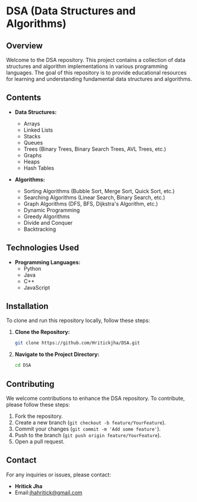 # DSA (Data Structures and Algorithms)

## Overview
Welcome to the DSA repository. This project contains a collection of data structures and algorithm implementations in various programming languages. The goal of this repository is to provide educational resources for learning and understanding fundamental data structures and algorithms.

## Contents
- **Data Structures:**
  - Arrays
  - Linked Lists
  - Stacks
  - Queues
  - Trees (Binary Trees, Binary Search Trees, AVL Trees, etc.)
  - Graphs
  - Heaps
  - Hash Tables

- **Algorithms:**
  - Sorting Algorithms (Bubble Sort, Merge Sort, Quick Sort, etc.)
  - Searching Algorithms (Linear Search, Binary Search, etc.)
  - Graph Algorithms (DFS, BFS, Dijkstra's Algorithm, etc.)
  - Dynamic Programming
  - Greedy Algorithms
  - Divide and Conquer
  - Backtracking

## Technologies Used
- **Programming Languages:**
  - Python
  - Java
  - C++
  - JavaScript

## Installation
To clone and run this repository locally, follow these steps:

1. **Clone the Repository:**
    ```sh
    git clone https://github.com/Hritickjha/DSA.git
    ```

2. **Navigate to the Project Directory:**
    ```sh
    cd DSA
    ```

## Contributing
We welcome contributions to enhance the DSA repository. To contribute, please follow these steps:

1. Fork the repository.
2. Create a new branch (`git checkout -b feature/YourFeature`).
3. Commit your changes (`git commit -m 'Add some feature'`).
4. Push to the branch (`git push origin feature/YourFeature`).
5. Open a pull request.

## Contact
For any inquiries or issues, please contact:

- **Hritick Jha**
- Email:jhahritick@gmail.com
